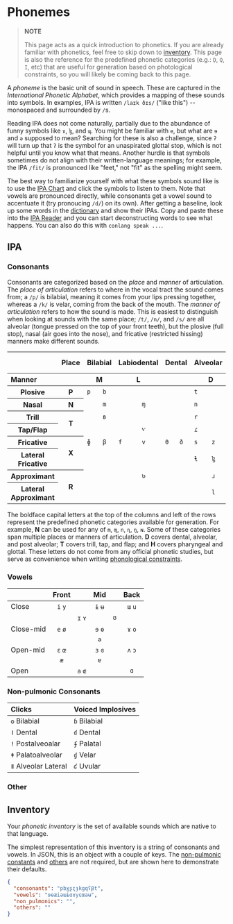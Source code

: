 # Phonemes

> **NOTE**
>
> This page acts as a quick introduction to phonetics.
> If you are already familiar with phonetics, feel free to skip down to [inventory](#inventory).
> This page is also the reference for the predefined phonetic categories (e.g.: `Ḍ`, `Q`, `I`, etc) that are useful for
> generation based on photological constraints, so you will likely be coming back to this page.

A _phoneme_ is the basic unit of sound in speech.
These are captured in the _International Phonetic Alphabet_, which provides a mapping of these sounds into symbols.
In examples, IPA is written `/laɪk ðɪs/` ("like this") -- monospaced and surrounded by `/`s.

Reading IPA does not come naturally, partially due to the abundance of funny symbols like `ɤ`, `ɮ`, and `ɰ`.
You might be familiar with `e`, but what are `ɘ` and `ə` supposed to mean?
Searching for these is also a challenge, since `ʔ` will turn up that `ʔ` is the symbol for an unaspirated glottal stop,
which is not helpful until you know what that means.
Another hurdle is that symbols sometimes do not align with their written-language meanings; for example, the IPA `/fit/`
is pronounced like "feet," not "fit" as the spelling might seem.

The best way to familiarize yourself with what these symbols sound like is to use the [IPA Chart][ipa-chart] and click
the symbols to listen to them.
Note that vowels are pronounced directly, while consonants get a vowel sound to accentuate it (try pronoucing `/d/`) on
its own).
After getting a baseline, look up some words in the [dictionary][dictionary] and show their IPAs.
Copy and paste these into the [IPA Reader][ipa-reader] and you can start deconstructing words to see what happens.
You can also do this with `conlang speak ...`.

## IPA

### Consonants

Consonants are categorized based on the _place_ and _manner_ of articulation.
The _place of articulation_ refers to where in the vocal tract the sound comes from; a `/p/` is bilabial, meaning it
comes from your lips pressing together, whereas a `/k/` is velar, coming from the back of the mouth.
The _manner of articulation_ refers to how the sound is made.
This is easiest to distinguish when looking at sounds with the same place; `/t/`, `/n/`, and `/s/` are all alveolar
(tongue pressed on the top of your front teeth), but the plosive (full stop), nasal (air goes into the nose), and
fricative (restricted hissing) manners make different sounds.

<table class="compressed">
  <thead>
    <tr>
      <th /><th class="vlabel"><span>Place</span></th>
      <th colspan="2" class="vlabel"><span>Bilabial</span></th>
      <th colspan="2" class="vlabel"><span>Labiodental</span></th>
      <th colspan="2" class="vlabel"><span>Dental</span></th>
      <th colspan="2" class="vlabel"><span>Alveolar</span></th>
      <th colspan="2" class="vlabel"><span>Post alveolar</span></th>
      <th colspan="2" class="vlabel"><span>Retroflex</span></th>
      <th colspan="2" class="vlabel"><span>Palatal</span></th>
      <th colspan="2" class="vlabel"><span>Velar</span></th>
      <th colspan="2" class="vlabel"><span>Uvular</span></th>
      <th colspan="2" class="vlabel"><span>Pharyngeal</span></th>
      <th colspan="2" class="vlabel"><span>Glottal</span></th>
    </tr>
    <tr style="text-align: center">
      <th colspan="2" style="text-align: left">Manner</th>
      <th colspan="2">M</th>
      <th colspan="2">L</th>
      <th colspan="6">D</th>
      <th colspan="2">Ḍ</th>
      <th colspan="2">J</th>
      <th colspan="2">G</th>
      <th colspan="2">Q</th>
      <th colspan="4">H</th>
    </tr>
  </thead>
  <tbody>
    <tr>
      <th>Plosive</th><th>P</th>
      <td><code class="hljs">p</code></td><td><code class="hljs">b</code></td>
      <td colspan="2" />
      <td colspan="2" />
      <td><code class="hljs">t</code></td><td />
      <td><code class="hljs">d</code></td><td />
      <td><code class="hljs">ʈ</code></td><td><code class="hljs">ɖ</code></td>
      <td><code class="hljs">c</code></td><td><code class="hljs">ɟ</code></td>
      <td><code class="hljs">k</code></td><td><code class="hljs">g</code></td>
      <td><code class="hljs">q</code></td><td><code class="hljs">ɢ</code></td>
      <td colspan="2" />
      <td><code class="hljs">ʔ</code></td><td />
    </tr>
    <tr>
      <th>Nasal</th><th>N</th>
      <td /><td><code class="hljs">m</code></td>
      <td /><td><code class="hljs">ɱ</code></td>
      <td colspan="2" />
      <td><code class="hljs">n</code></td><td />
      <td colspan="2" />
      <td /><td><code class="hljs">ɳ</code></td>
      <td /><td><code class="hljs">ŋ</code></td>
      <td /><td><code class="hljs">ɴ</code></td>
      <td colspan="2" />
      <td colspan="2" />
      <td colspan="2" />
    </tr>
    <tr>
      <th>Trill</th><th rowspan="2">T</th>
      <td /><td><code class="hljs">ʙ</code></td>
      <td colspan="2" />
      <td colspan="2" />
      <td><code class="hljs">r</code></td><td />
      <td colspan="2" />
      <td colspan="2" />
      <td colspan="2" />
      <td colspan="2" />
      <td /><td><code class="hljs">ʀ</code></td>
      <td colspan="2" />
      <td colspan="2" />
    </tr>
    <tr>
      <th>Tap/Flap</th>
      <td colspan="2" />
      <td /><td><code class="hljs">ⱱ</code></td>
      <td colspan="2" />
      <td><code class="hljs">ɾ</code></td><td />
      <td colspan="2" />
      <td /><td><code class="hljs">ɽ</code></td>
      <td colspan="2" />
      <td colspan="2" />
      <td colspan="2" />
      <td colspan="2" />
      <td colspan="2" />
    </tr>
    <tr>
      <th>Fricative</th><th rowspan="2">X</th>
      <td><code class="hljs">ɸ</code></td><td><code class="hljs">β</code></td>
      <td><code class="hljs">f</code></td><td><code class="hljs">v</code></td>
      <td><code class="hljs">θ</code></td><td><code class="hljs">ð</code></td>
      <td><code class="hljs">s</code></td><td><code class="hljs">z</code></td>
      <td><code class="hljs">ʃ</code></td><td><code class="hljs">ʒ</code></td>
      <td><code class="hljs">ʂ</code></td><td><code class="hljs">ʐ</code></td>
      <td><code class="hljs">ç</code></td><td><code class="hljs">ʝ</code></td>
      <td><code class="hljs">x</code></td><td><code class="hljs">ɣ</code></td>
      <td><code class="hljs">χ</code></td><td><code class="hljs">ʁ</code></td>
      <td><code class="hljs">ħ</code></td><td><code class="hljs">ʕ</code></td>
      <td><code class="hljs">h</code></td><td><code class="hljs">ɦ</code></td>
    </tr>
    <tr>
      <th>Lateral Fricative</th>
      <td colspan="2" />
      <td colspan="2" />
      <td colspan="2" />
      <td><code class="hljs">ɬ</code></td><td><code class="hljs">ɮ</code></td>
      <td colspan="2" />
      <td colspan="2" />
      <td colspan="2" />
      <td colspan="2" />
      <td colspan="2" />
      <td colspan="2" />
      <td colspan="2" />
    </tr>
    <tr>
      <th>Approximant</th><th rowspan="2">R</th>
      <td colspan="2" />
      <td /><td><code class="hljs">ʋ</code></td>
      <td colspan="2" />
      <td /><td><code class="hljs">ɹ</code></td>
      <td colspan="2" />
      <td /><td><code class="hljs">ɻ</code></td>
      <td /><td><code class="hljs">j</code></td>
      <td /><td><code class="hljs">ɰ</code></td>
      <td colspan="2" />
      <td colspan="2" />
      <td colspan="2" />
    </tr>
    <tr>
      <th>Lateral Approximant</th>
      <td colspan="2" />
      <td colspan="2" />
      <td colspan="2" />
      <td /><td><code class="hljs">l</code></td>
      <td colspan="2" />
      <td /><td><code class="hljs">ɭ</code></td>
      <td /><td><code class="hljs">ʎ</code></td>
      <td /><td><code class="hljs">ʟ</code></td>
      <td colspan="2" />
      <td colspan="2" />
      <td colspan="2" />
    </tr>
  </tbody>
</table>

The boldface capital letters at the top of the columns and left of the rows represent the predefined phonetic categories
available for generation.
For example, **N** can be used for any of `m`, `ɱ`, `n`, `ɳ`, `ŋ`, `ɴ`.
Some of these categories span multiple places or manners of articulation.
**D** covers dental, alveolar, and post alveolar; **T** covers trill, tap, and flap; and **H** covers pharyngeal and
glottal.
These letters do not come from any official phonetic studies, but serve as convenience when writing
[phonological constraints](phonotactics.md).

### Vowels

|               | Front     |         | Mid     |       | Back    |
|:------------- |:---------:|:-------:|:-------:|:-----:|:-------:|
| Close         | `i` `y`   |         | `ɨ` `ʉ` |       | `ɯ` `u` |
|               |           | `ɪ` `ʏ` |         | `ʊ`   |         |
| Close-mid     | `e` `ø`   |         | `ɘ` `ɵ` |       | `ɤ` `o` |
|               |           |         | `ə`     |       |         |
| Open-mid      | `ɛ` `œ`   |         | `ɜ` `ɞ` |       | `ʌ` `ɔ` |
|               | `æ`       |         | `ɐ`     |       |         |
| Open          |           | `a` `ɶ` |         |       | `ɑ`     |

### Non-pulmonic Consonants

| Clicks                | Voiced Implosives |
|:--------------------- |:----------------- |
| `ʘ` Bilabial          | `ɓ` Bilabial      |
| `ǀ` Dental            | `ɗ` Dental        |
| `ǃ` Postalveoalar     | `ʄ` Palatal       |
| `ǂ` Palatoalveolar    | `ɠ` Velar         |
| `ǁ` Alveolar Lateral  | `ʛ` Uvular        |

### Other

## Inventory

Your _phonetic inventory_ is the set of available sounds which are native to that language.

The simplest representation of this inventory is a string of consonants and vowels.
In JSON, this is an object with a couple of keys.
The [non-pulmonic constants](#non-pulmonic-consonants) and [others](#other) are not required, but are shown here to
demonstrate their defaults.

```json
{
  "consonants": "pbɣʂʐɟkgqʕβt",
  "vowels": "ɘɵæiəɯɨɑɤyɛœaʉ",
  "non_pulmonics": "",
  "others": ""
}
```

[dictionary]: https://www.dictionary.com/
[ipa-chart]:  https://www.ipachart.com/
[ipa-reader]: http://ipa-reader.xyz/
